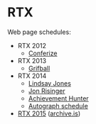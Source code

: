 # RTX

Web page schedules:
* RTX 2012
  * [Conferize](https://www.conferize.com/conferences/rtx-2012/schedule)
* RTX 2013
  * [Grifball](http://www.grifballhub.com/complete-rtx-2013-panel-schedule-now-online/)
* RTX 2014
  * [Lindsay Jones](http://roosterteeth.com/post/3222042)
  * [Jon Risinger](http://likeyesterdaysjam.com/post/90693047531/my-rtx-schedule-w-cat-gifs)
  * [Achievement Hunter](http://achievementhunter.roosterteeth.com/post/3221890)
  * [Autograph schedule](http://rtxfaq.tumblr.com/post/89471630429/rtx-autograph-schedule-tentative-this-is)
* [RTX 2015](http://roosterteeth.com/post/51132913) ([archive.is](https://archive.is/TOnth))
